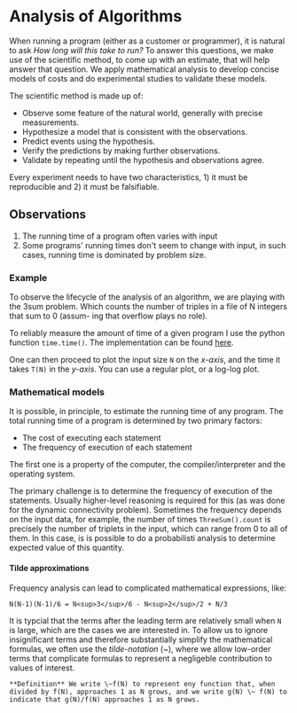 # Analysis of Algorithms

When running a program (either as a customer or programmer), it is natural to ask *How long will this take to run?* To answer this questions, we make use of the scientific method, to come up with an estimate, that will help answer that question. We apply mathematical analysis to develop concise models of costs and do experimental studies to validate these models.

The scientific method is made up of:
* Observe some feature of the natural world, generally with precise measurements.
* Hypothesize a model that is consistent with the observations.
* Predict events using the hypothesis.
* Verify the predictions by making further observations.
* Validate by repeating until the hypothesis and observations agree.

Every experiment needs to have two characteristics, 1) it must be reproducible and 2) it must be falsifiable.

## Observations

1. The running time of a program often varies with input
2. Some programs' running times don't seem to change with input, in such cases, running time is dominated by problem size.

### Example
To observe the lifecycle of the analysis of an algorithm, we are playing with the 3sum problem. Which counts the number of triples in a file of N integers that sum to 0 (assum- ing that overflow plays no role).

To reliably measure the amount of time of a given program I use the python function `time.time()`. The implementation can be found [here](https://github.com/Nerdrigo/algorithms/blob/master/2_analysis_algorithms/1_3sum.py).

One can then proceed to plot the input size `N` on the *x-axis*, and the time it takes `T(N)` in the *y-axis*. You can use a regular plot, or a log-log plot.

### Mathematical models

It is possible, in principle, to estimate the running time of any program. The total running time of a program is determined by two primary factors:
* The cost of executing each statement
* The frequency of execution of each statement

The first one is a property of  the computer, the compiler/interpreter and the operating system.

The primary challenge is to determine the frequency of execution of the statements. Usually higher-level reasoning is required for this (as was done for the dynamic connectivity problem). Sometimes the frequency depends on the input data, for example, the number of times `ThreeSum().count` is precisely the number of triplets in the input, which can range from 0 to all of them. In this case, is is possible to do a probabilisti analysis to determine expected value of this quantity.

#### Tilde approximations

Frequency analysis can lead to complicated mathematical expressions, like:
```
N(N-1)(N-1)/6 = N<sup>3</sup>/6 - N<sup>2</sup>/2 + N/3
```

It is typcial that the terms after the leading term are relatively small when `N` is large, which are the cases we are interested in. To allow us to ignore insignificant terms and therefore substantially simplify the mathematical formulas, we often use the *tilde-notation* (\~), where we allow low-order terms that complicate formulas to represent a negligeble contribution to values of interest.

```
**Definition** We write \~f(N) to represent eny function that, when divided by f(N), approaches 1 as N grows, and we write g(N) \~ f(N) to indicate that g(N)/f(N) approaches 1 as N grows.
```

